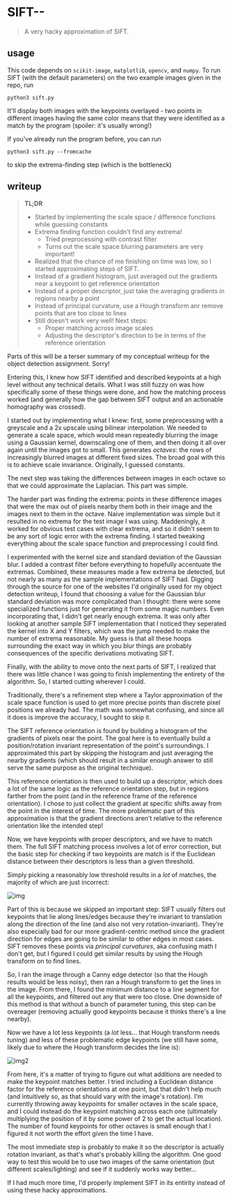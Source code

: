 # SIFT--
> A very hacky approximation of SIFT.

## usage

This code depends on `scikit-image`, `matplotlib`, `opencv`, and `numpy`. To run SIFT (with the default parameters) on the two example images given in the repo, run 
```
python3 sift.py
```
It'll display both images with the keypoints overlayed - two points in different images having the same color means that they were identified as a match by the program (spoiler: it's usually wrong!)

If you've already run the program before, you can run
```
python3 sift.py --fromcache
```
to skip the extrema-finding step (which is the bottleneck)

## writeup

> **TL;DR**
> - Started by implementing the scale space / difference functions while guessing constants
> - Extrema finding function couldn't find any extrema! 
>   - Tried preprocessing with contrast filter
>   - Turns out the scale space blurring parameters are very important!
> - Realized that the chance of me finishing on time was low, so I started approximating steps of SIFT.
> - Instead of a gradient histogram, just averaged out the gradients near a keypoint to get reference orientation
> - Instead of a proper descriptor, just take the averaging gradients in regions nearby a point
> - Instead of principal curvature, use a Hough transform anr remove points that are too close to lines
> - Still doesn't work very well! Next steps:
>   - Proper matching across image scales
>   - Adjusting the descriptor's direction to be in terms of the reference orientation
	

Parts of this will be a terser summary of my conceptual writeup for the object detection assignment. Sorry!

Entering this, I knew how SIFT identified and described keypoints at a high level without any technical details. What I was still fuzzy on was how specifically some of these things were done, and how the matching process worked (and generally how the gap between SIFT output and an actionable homography was crossed). 

I started out by implementing what I knew: first, some preprocessing with a greyscale and a 2x upscale using bilinear interpolation. We needed to generate a scale space, which would mean repeatedly blurring the image using a Gaussian kernel, downscaling one of them, and then doing it all over again until the images got to small. This generates *octaves*: the rows of increasingly blurred images at different fixed sizes. The broad goal with this is to achieve scale invariance. Originally, I guessed constants.

The next step was taking the differences between images in each octave so that we could approximate the Laplacian. This part was simple.

The harder part was finding the extrema: points in these difference images that were the max out of pixels nearby them both in their image and the images next to them in the octave. Naive implementation was simple but it resulted in no extrema for the test image I was using. Maddeningly, it worked for obvious test cases with clear extrema, and so it didn't seem to be any sort of logic error with the extrema finding. I started tweaking everything about the scale space function and preprocessing I could find. 

I experimented with the kernel size and standard deviation of the Gaussian blur. I added a contrast filter before everything to hopefully accentuate the extremas. Combined, these measures made a few extrema be detected, but not nearly as many as the sample implementations of SIFT had. Digging through the source for one of the websites I'd originally used for my object detection writeup, I found that choosing a value for the Gaussian blur standard deviation was more complicated than I thought: there were some specialized functions just for generating it from some magic numbers. Even incorporating that, I didn't get nearly enough extrema. It was only after looking at another sample SIFT implementation that I noticed they seperated the kernel into X and Y filters, which was the jump needed to make the number of extrema reasonable. My guess is that all these hoops surrounding the exact way in which you blur things are probably consequences of the specific derivations motivating SIFT. 

Finally, with the ability to move onto the next parts of SIFT, I realized that there was little chance I was going to finish implementing the entirety of the algorithm. So, I started cutting wherever I could.

Traditionally, there's a refinement step where a Taylor approximation of the scale space function is used to get more precise points than discrete pixel positions we already had. The math was somewhat confusing, and since all it does is improve the accuracy, I sought to skip it.

The SIFT reference orientation is found by building a histogram of the gradients of pixels near the point. The goal here is to eventually build a position/rotation invariant representation of the point's surroundings. I approximated this part by skipping the histogram and just averaging the nearby gradients (which should result in a similar enough answer to still serve the same purpose as the original technique).

This reference orientation is then used to build up a descriptor, which does a lot of the same logic as the reference orientation step, but in regions farther from the point (and in the reference frame of the reference orientation). I chose to just collect the gradient at specific shifts away from the point in the interest of time. The more problematic part of this approximation is that the gradient directions aren't relative to the reference orientation like the intended step!

Now, we have keypoints with proper descriptors, and we have to match them. The full SIFT matching process involves a lot of error correction, but the basic step for checking if two keypoints are match is if the Euclidean distance between their descriptors is less than a given threshold. 

Simply picking a reasonably low threshold results in a *lot* of matches, the majority of which are just incorrect:

![img](https://i.imgur.com/aWEaqFI.png)

Part of this is because we skipped an important step: SIFT usually filters out keypoints that lie along lines/edges because they're invariant to translation along the direction of the line (and also not very rotation-invariant). They're also especially bad for our more gradient-centric method since the gradient direction for edges are going to be similar to other edges in most cases. SIFT removes these points via *principal curvatures*, aka confusing math I don't get, but I figured I could get similar results by using the Hough transform on to find lines. 

So, I ran the image through a Canny edge detector (so that the Hough results would be less noisy), then ran a Hough transform to get the lines in the image. From there, I found the minimum distance to a line segment for all the keypoints, and filtered out any that were too close. One downside of this method is that without a bunch of parameter tuning, this step can be overeager (removing actually good keypoints because it thinks there's a line nearby).

Now we have a lot less keypoints (a *lot* less... that Hough transform needs tuning) and less of these problematic edge keypoints (we still have some, likely due to where the Hough transform decides the line is):

![img2](https://i.imgur.com/OsauNf5.png)


From here, it's a matter of trying to figure out what additions are needed to make the keypoint matches better. I tried including a Euclidean distance factor for the reference orientations at one point, but that didn't help much (and intuitively so, as that should vary with the image's rotation). I'm currently throwing away keypoints for smaller octaves in the scale space, and I could instead do the keypoint matching across each one (ultimately multiplying the position of it by some power of 2 to get the actual location). The number of found keypoints for other octaves is small enough that I figured it not worth the effort given the time I have. 

The most immediate step is probably to make it so the descriptor is actually rotation invariant, as that's what's probably killing the algorithm. One good way to test this would be to use two images of the same orientation (but different scales/lighting) and see if it suddenly works way better...

If I had much more time, I'd properly implement SIFT in its entirity instead of using these hacky approximations.
